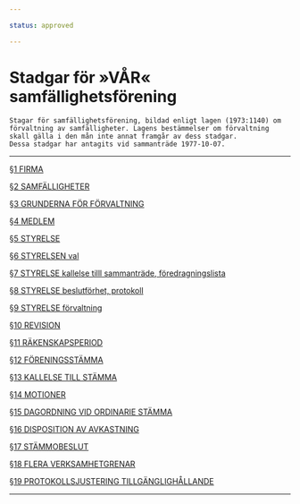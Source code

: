 ```yaml
---

status: approved

---
```


# Stadgar för &#187;VÅR&#171; samfällighetsförening

    Stagar för samfällighetsförening, bildad enligt lagen (1973:1140) om förvaltning av samfälligheter. Lagens bestämmelser om förvaltning skall gälla i den mån inte annat framgår av dess stadgar.
    Dessa stadgar har antagits vid sammanträde 1977-10-07.

<hr>

  [§1 FIRMA][§01]

  [§2 SAMFÄLLIGHETER][§02]

  [§3 GRUNDERNA FÖR FÖRVALTNING][§03]

  [§4 MEDLEM][§04]

  [§5 STYRELSE][§05]

  [§6 STYRELSEN val][§06]

  [§7 STYRELSE kallelse tilll sammanträde, föredragningslista][§07]

  [§8 STYRELSE beslutförhet, protokoll][§08]

  [§9 STYRELSE förvaltning][§09]

  [§10 REVISION][§10]

  [§11 RÄKENSKAPSPERIOD][§11]

  [§12 FÖRENINGSSTÄMMA][§12]

  [§13 KALLELSE TILL STÄMMA][§13]

  [§14 MOTIONER][§14]

  [§15 DAGORDNING VID ORDINARIE STÄMMA][§15]

  [§16 DISPOSITION AV AVKASTNING][§16]

  [§17 STÄMMOBESLUT][§17]

  [§18 FLERA VERKSAMHETGRENAR][§18]

  [§19 PROTOKOLLSJUSTERING TILLGÄNGLIGHÅLLANDE][§19]

<hr>

[§01]: stadgar_paragraf_01
[§02]: stadgar_paragraf_02
[§03]: stadgar_paragraf_03
[§04]: stadgar_paragraf_04
[§05]: stadgar_paragraf_05
[§06]: stadgar_paragraf_06
[§07]: stadgar_paragraf_07
[§08]: stadgar_paragraf_08
[§09]: stadgar_paragraf_09
[§10]: stadgar_paragraf_10

[§11]: stadgar_paragraf_11
[§12]: stadgar_paragraf_12
[§13]: stadgar_paragraf_13
[§14]: stadgar_paragraf_14
[§15]: stadgar_paragraf_15
[§16]: stadgar_paragraf_16
[§17]: stadgar_paragraf_17
[§18]: stadgar_paragraf_18
[§19]: stadgar_paragraf_19




